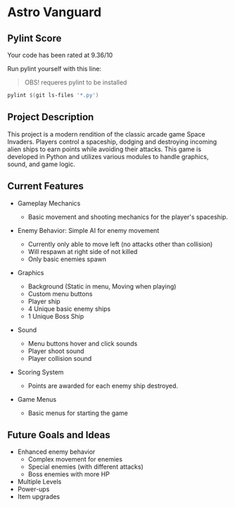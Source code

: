 # Astro Vanguard

## Pylint Score

Your code has been rated at 9.36/10

Run pylint yourself with this line:
> OBS! requeres pylint to be installed

```powershell
pylint $(git ls-files '*.py')
```

## Project Description

This project is a modern rendition of the classic arcade game Space Invaders. Players control a spaceship, dodging and destroying incoming alien ships to earn points while avoiding their attacks. This game is developed in Python and utilizes various modules to handle graphics, sound, and game logic.

## Current Features

- Gameplay Mechanics
  - Basic movement and shooting mechanics for the player's spaceship.

- Enemy Behavior: Simple AI for enemy movement
  - Currently only able to move left (no attacks other than collision)
  - Will respawn at right side of not killed
  - Only basic enemies spawn

- Graphics
  - Background (Static in menu, Moving when playing)
  - Custom menu buttons
  - Player ship
  - 4 Unique basic enemy ships
  - 1 Unique Boss Ship

- Sound
  - Menu buttons hover and click sounds
  - Player shoot sound
  - Player collision sound

- Scoring System
  - Points are awarded for each enemy ship destroyed.

- Game Menus
  - Basic menus for starting the game

## Future Goals and Ideas

- Enhanced enemy behavior
  - Complex movement for enemies
  - Special enemies (with different attacks)
  - Boss enemies with more HP
- Multiple Levels
- Power-ups
- Item upgrades
